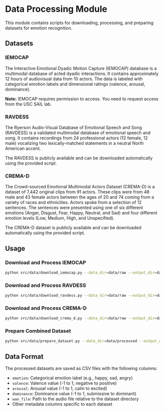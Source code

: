 # Data Processing Module

This module contains scripts for downloading, processing, and preparing datasets for emotion recognition.

## Datasets

### IEMOCAP

The Interactive Emotional Dyadic Motion Capture (IEMOCAP) database is a multimodal database of acted dyadic interactions. It contains approximately 12 hours of audiovisual data from 10 actors. The data is labeled with categorical emotion labels and dimensional ratings (valence, arousal, dominance).

**Note:** IEMOCAP requires permission to access. You need to request access from the USC SAIL lab.

### RAVDESS

The Ryerson Audio-Visual Database of Emotional Speech and Song (RAVDESS) is a validated multimodal database of emotional speech and song. It contains recordings from 24 professional actors (12 female, 12 male) vocalizing two lexically-matched statements in a neutral North American accent.

The RAVDESS is publicly available and can be downloaded automatically using the provided script.

### CREMA-D

The Crowd-sourced Emotional Multimodal Actors Dataset (CREMA-D) is a dataset of 7,442 original clips from 91 actors. These clips were from 48 male and 43 female actors between the ages of 20 and 74 coming from a variety of races and ethnicities. Actors spoke from a selection of 12 sentences. The sentences were presented using one of six different emotions (Anger, Disgust, Fear, Happy, Neutral, and Sad) and four different emotion levels (Low, Medium, High, and Unspecified).

The CREMA-D dataset is publicly available and can be downloaded automatically using the provided script.

## Usage

### Download and Process IEMOCAP

```bash
python src/data/download_iemocap.py --data_dir=data/raw --output_dir=data/processed
```

### Download and Process RAVDESS

```bash
python src/data/download_ravdess.py --data_dir=data/raw --output_dir=data/processed
```

### Download and Process CREMA-D

```bash
python src/data/download_crema_d.py --data_dir=data/raw --output_dir=data/processed
```

### Prepare Combined Dataset

```bash
python src/data/prepare_dataset.py --data_dir=data/processed --output_dir=data/final --use_crema_d
```

## Data Format

The processed datasets are saved as CSV files with the following columns:

- `emotion`: Categorical emotion label (e.g., happy, sad, angry)
- `valence`: Valence value (-1 to 1, negative to positive)
- `arousal`: Arousal value (-1 to 1, calm to excited)
- `dominance`: Dominance value (-1 to 1, submissive to dominant)
- `wav_file`: Path to the audio file relative to the dataset directory
- Other metadata columns specific to each dataset
